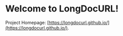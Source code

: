 # Welcome to LongDocURL!

Project Homepage: [https://longdocurl.github.io/](https://longdocurl.github.io/).

